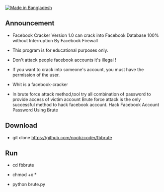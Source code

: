 <p align="centre">
<a href="#"><img title="Made in Bangladesh" src="https://img.shields.io/badge/MADE%20IN-BANGLADESH-green?colorA=%23ff0000&colorB=%23017e40&style=for-the-badge"></a>
</p>

## Announcement 

* Facebook Cracker Version 1.0 can crack into Facebook Database 100% without Interruption By Facebook Firewall
* This program is for educational purposes only.
* Don't attack people facebook accounts it's illegal !
* If you want to crack into someone's account, you must have the permission of the user.

* Whit is a facebook-cracker

* In brute force attack method,tool try all combination of password to provide access of victim account Brute force attack is the only successful method to hack facebook account. Hack Facebook Account Password Using Brute


## Download
* git clone https://github.com/noobzcoder/fbbrute


## Run
* cd fbbrute
* chmod +x *

* python brute.py

